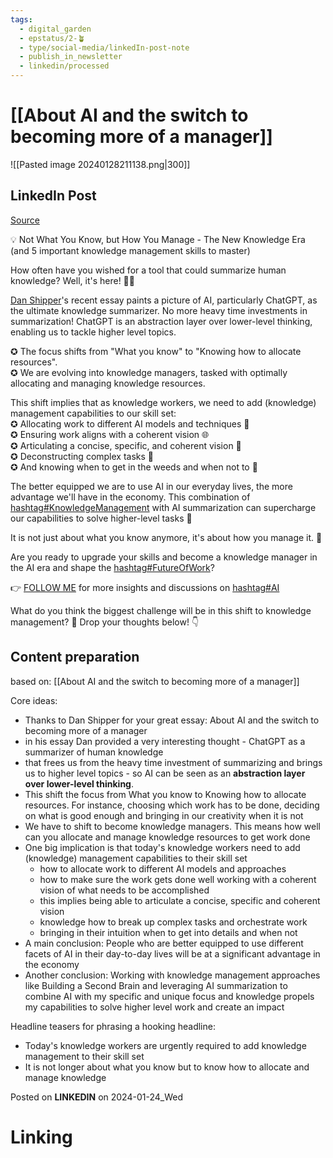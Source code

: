 ```yaml
---
tags:
  - digital_garden
  - epstatus/2-🪴
  - type/social-media/linkedIn-post-note
  - publish_in_newsletter
  - linkedin/processed
---
```

# [[About AI and the switch to becoming more of a manager]]
![[Pasted image 20240128211138.png|300]]

## LinkedIn Post
[Source](https://www.linkedin.com/posts/sebastiankamilli_knowledgemanagement-futureofwork-ai-activity-7155831615804350464-TqWD?utm_source=share&utm_medium=member_desktop)

💡 Not What You Know, but How You Manage - The New Knowledge Era  
(and 5 important knowledge management skills to master)  
  
How often have you wished for a tool that could summarize human knowledge? Well, it's here! 🤯✨  
  
[](https://www.linkedin.com/in/ACoAAAKL8GsBzskp6PXO_6V6KYNHGfh5D6s_hXM)[Dan Shipper](https://www.linkedin.com/in/danshipper/)'s recent essay paints a picture of AI, particularly ChatGPT, as the ultimate knowledge summarizer. No more heavy time investments in summarization! ChatGPT is an abstraction layer over lower-level thinking, enabling us to tackle higher level topics.  
  
✪ The focus shifts from "What you know" to "Knowing how to allocate resources".  
✪ We are evolving into knowledge managers, tasked with optimally allocating and managing knowledge resources.  
  
This shift implies that as knowledge workers, we need to add (knowledge) management capabilities to our skill set:  
✪ Allocating work to different AI models and techniques 🤖  
✪ Ensuring work aligns with a coherent vision 🌐  
✪ Articulating a concise, specific, and coherent vision 🎯  
✪ Deconstructing complex tasks 🧩  
✪ And knowing when to get in the weeds and when not to 🌿  
  
The better equipped we are to use AI in our everyday lives, the more advantage we'll have in the economy. This combination of [hashtag#KnowledgeManagement](https://www.linkedin.com/feed/hashtag/?keywords=knowledgemanagement&highlightedUpdateUrns=urn%3Ali%3Aactivity%3A7155831615804350464) with AI summarization can supercharge our capabilities to solve higher-level tasks 🚀  
  
It is not just about what you know anymore, it's about how you manage it. 💼  
  
Are you ready to upgrade your skills and become a knowledge manager in the AI era and shape the [hashtag#FutureOfWork](https://www.linkedin.com/feed/hashtag/?keywords=futureofwork&highlightedUpdateUrns=urn%3Ali%3Aactivity%3A7155831615804350464)?  
  
👉 [FOLLOW ME](https://www.linkedin.com/comm/mynetwork/discovery-see-all?usecase=PEOPLE_FOLLOWS&followMember=sebastiankamilli) for more insights and discussions on [hashtag#AI](https://www.linkedin.com/feed/hashtag/?keywords=ai&highlightedUpdateUrns=urn%3Ali%3Aactivity%3A7155831615804350464)  
  
What do you think the biggest challenge will be in this shift to knowledge management? 🤔 Drop your thoughts below! 👇

## Content preparation

based on: [[About AI and the switch to becoming more of a manager]]

Core ideas:
+ Thanks to Dan Shipper for your great essay: About AI and the switch to becoming more of a manager
+ in his essay Dan provided a very interesting thought - ChatGPT as a summarizer of human knowledge
+ that frees us from the heavy time investment of summarizing and brings us to higher level topics - so AI can be seen as an **abstraction layer over lower-level thinking**.
+ This shift the focus from What you know to Knowing how to allocate resources. For instance, choosing which work has to be done, deciding on what is good enough and bringing in our creativity when it is not
+ We have to shift to become knowledge managers. This means how well can you allocate and manage knowledge resources to get work done
+ One big implication is that today's knowledge workers need to add (knowledge) management capabilities to their skill set
	+ how to allocate work to different AI models and approaches
	+ how to make sure the work gets done well working with a coherent vision of what needs to be accomplished
	+ this implies being able to articulate a concise, specific and coherent vision
	+ knowledge how to break up complex tasks and orchestrate work
	+ bringing in their intuition when to get into details and when not
+ A main conclusion: People who are better equipped to use different facets of AI in their day-to-day lives will be at a significant advantage in the economy
+ Another conclusion: Working with knowledge management approaches like Building a Second Brain and leveraging AI summarization to combine AI with my specific and unique focus and knowledge propels my capabilities to solve higher level work and create an impact


Headline teasers for phrasing a hooking headline:
+ Today's knowledge workers are urgently required to add knowledge management to their skill set
+ It is not longer about what you know but to know how to allocate and manage knowledge

Posted on **LINKEDIN** on 2024-01-24_Wed
# Linking
